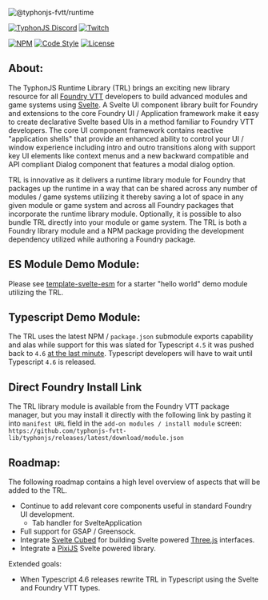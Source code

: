 ![@typhonjs-fvtt/runtime](https://i.imgur.com/dxLcZrL.jpg)

[![TyphonJS Discord](https://img.shields.io/discord/737953117999726592?label=TyphonJS%20Discord)](https://discord.gg/mnbgN8f)
[![Twitch](https://img.shields.io/twitch/status/typhonrt?style=social)](https://www.twitch.tv/typhonrt)

[![NPM](https://img.shields.io/npm/v/@typhonjs-fvtt/runtime.svg?label=npm)](https://www.npmjs.com/package/@typhonjs-fvtt/runtime)
[![Code Style](https://img.shields.io/badge/code%20style-allman-yellowgreen.svg?style=flat)](https://en.wikipedia.org/wiki/Indent_style#Allman_style)
[![License](https://img.shields.io/badge/license-MPLv2-yellowgreen.svg?style=flat)](https://github.com/typhonjs-fvtt/fvttdev/blob/main/LICENSE)

## About:
The TyphonJS Runtime Library (TRL) brings an exciting new library resource for all [Foundry VTT](https://foundryvtt.com/) 
developers to build advanced modules and game systems using [Svelte](https://svelte.dev/). A Svelte UI component library
built for Foundry and extensions to the core Foundry UI / Application framework make it easy to create declarative 
Svelte based UIs in a method familiar to Foundry VTT developers. The core UI component framework contains reactive 
"application shells" that provide an enhanced ability to control your UI / window experience including intro and outro
transitions along with support key UI elements like context menus and a new backward compatible and API compliant Dialog
component that features a modal dialog option.

TRL is innovative as it delivers a runtime library module for Foundry that packages up the runtime in a way that
can be shared across any number of modules / game systems utilizing it thereby saving a lot of space in any given
module or game system and across all Foundry packages that incorporate the runtime library module. Optionally, it is 
possible to also bundle TRL directly into your module or game system. The TRL is both a Foundry library module and a
NPM package providing the development dependency utilized while authoring a Foundry package. 

## ES Module Demo Module:
Please see [template-svelte-esm](https://github.com/typhonjs-fvtt-demo/template-svelte-esm) for a starter "hello world"
demo module utilizing the TRL.

## Typescript Demo Module:
The TRL uses the latest NPM / `package.json` submodule exports capability and alas while support for this was slated 
for Typescript `4.5` it was pushed back to `4.6` [at the last minute](https://devblogs.microsoft.com/typescript/announcing-typescript-4-5/#esm-nodejs). 
Typescript developers will have to wait until Typescript `4.6` is released.

## Direct Foundry Install Link
The TRL library module is available from the Foundry VTT package manager, but you may install it directly with the 
following link by pasting it into `manifest URL` field in the `add-on modules / install module` screen:
`https://github.com/typhonjs-fvtt-lib/typhonjs/releases/latest/download/module.json`

## Roadmap:
The following roadmap contains a high level overview of aspects that will be added to the TRL. 

- Continue to add relevant core components useful in standard Foundry UI development.
  - Tab handler for SvelteApplication
- Full support for GSAP / Greensock.
- Integrate [Svelte Cubed](https://svelte-cubed.vercel.app/) for building Svelte powered [Three.js](https://threejs.org/) 
interfaces.
- Integrate a [PixiJS](https://pixijs.com/) Svelte powered library.

Extended goals:
- When Typescript 4.6 releases rewrite TRL in Typescript using the Svelte and Foundry VTT types.